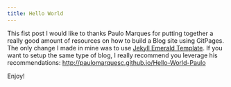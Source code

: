 ```yaml
---
title: Hello World
---
```

This fist post I would like to thanks Paulo Marques for putting together a really good amount of resources on how to build a Blog site using GitPages. The only change I made in mine was to use [Jekyll Emerald Template](http://www.jacoporabolini.com/emerald/). If you want to setup the same type of blog, I really recommend you leverage his recommendations: <http://paulomarquesc.github.io/Hello-World-Paulo>

Enjoy!
